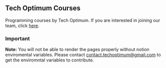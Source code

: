 ## Tech Optimum Courses

Programming courses by Tech Optimum.
If you are interested in joining our team, click [here](https://techoptimum.org/join-team).

### Important
**Note:** You will not be able to render the pages properly without notion enviromental variables. Please contact contact.techoptimum@gmail.com to get the enviromntal variables to contribute.
